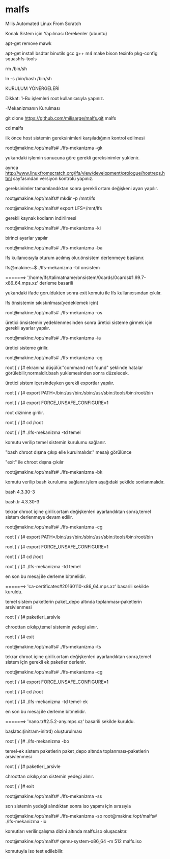# malfs
Milis Automated Linux From Scratch

 Konak Sistem için Yapılması Gerekenler (ubuntu)
 
 apt-get remove mawk
 
 apt-get install bsdtar binutils gcc g++ m4 make bison texinfo pkg-config squashfs-tools
 
 rm /bin/sh
 
 ln -s /bin/bash /bin/sh
 
 KURULUM YÖNERGELERİ

 Dikkat:
 1-Bu işlemleri root kullanıcısıyla yapınız.
 
 -Mekanizmanın Kurulması
 
 git clone https://github.com/milisarge/malfs.git malfs 
 
 cd malfs
 
 ilk önce host sistemin gereksinimleri karşıladığının kontrol edilmesi
 
 root@makine:/opt/malfs# ./lfs-mekanizma -gk
 
 yukarıdaki işlemin sonucuna göre gerekli gereksinimler yuklenir.
 
 ayrıca http://www.linuxfromscratch.org/lfs/view/development/prologue/hostreqs.html sayfasından versiyon kontrolü yapınız.

 gereksinimler tamamlandıktan sonra gerekli ortam değişkeni ayarı yapılır.

 root@makine:/opt/malfs# mkdir -p /mnt/lfs

 root@makine:/opt/malfs# export LFS=/mnt/lfs

 gerekli kaynak kodların indirilmesi 
 
 root@makine:/opt/malfs# ./lfs-mekanizma -ki

 birinci ayarlar yapılır
 
 root@makine:/opt/malfs# ./lfs-mekanizma -ba

 lfs kullanıcısıyla oturum acılmış olur.önsistem derlenmeye baslanır.
 
 lfs@makine:~$ ./lfs-mekanizma -td onsistem

 =======>  '/home/lfs/talimatname/onsistem/0cards/0cards#1.99.7-x86_64.mps.xz' derleme basarili
 
 yukarıdaki ifade goruldukten sonra exit komutu ile lfs kullanıcısından çıkılır.

 lfs önsistemin sıkıstırılması(yedeklemek için)

 root@makine:/opt/malfs# ./lfs-mekanizma -os

 üretici önsistemin yedeklenmesinden sonra üretici sisteme girmek için gerekli ayarlar yapılır.

 root@makine:/opt/malfs# ./lfs-mekanizma -ia
 
 üretici sisteme girilir.

 root@makine:/opt/malfs# ./lfs-mekanizma -cg

 root [ / ]#   ekranına düşülür."command not found" şeklinde hatalar görülebilir,normaldir.bash yuklemesinden sonra düzelecek.

 üretici sistem içersindeyken gerekli exportlar yapılır.

 root [ / ]#  export PATH=/bin:/usr/bin:/sbin:/usr/sbin:/tools/bin:/root/bin
 
 root [ / ]#  export FORCE_UNSAFE_CONFIGURE=1 

 root dizinine girilir.
 
 root [ / ]#  cd /root

 root [ / ]#  ./lfs-mekanizma -td temel

 komutu verilip temel sistemin kurulumu sağlanır.

 "bash chroot dışına çıkıp elle kurulmalıdır."  mesajı görülünce
 
 "exit" ile chroot dışına çıkılır

 root@makine:/opt/malfs# ./lfs-mekanizma -bk

 komutu verilip bash kurulumu sağlanır.işlem aşağıdaki şekilde sonlanmalıdır.
 
 bash 4.3.30-3
 
 bash.tr 4.3.30-3

 tekrar chroot içine girilir.ortam değişkenleri ayarlandıktan sonra,temel sistem derlenmeye devam edilir.

 root@makine:/opt/malfs# ./lfs-mekanizma -cg
 
 root [ / ]#  export PATH=/bin:/usr/bin:/sbin:/usr/sbin:/tools/bin:/root/bin
 
 root [ / ]#  export FORCE_UNSAFE_CONFIGURE=1
 
 root [ / ]#  cd /root

 root [ / ]#  ./lfs-mekanizma -td temel
 
 en son bu mesaj ile derleme bitmelidir.
 
 =======>  'ca-certificates#20160110-x86_64.mps.xz' basarili sekilde kuruldu.

 temel sistem paketlerin paket_depo altında toplanması-paketlerin arsivlenmesi

 root [ / ]#  paketleri_arsivle

 chroottan cıkılıp,temel sistemin yedegi alınır.

 root [ / ]#  exit 
 
 root@makine:/opt/malfs# ./lfs-mekanizma -ts

 tekrar chroot içine girilir.ortam değişkenleri ayarlandıktan sonra,temel sistem için gerekli ek paketler derlenir.

 root@makine:/opt/malfs# ./lfs-mekanizma -cg
 
 root [ / ]#  export FORCE_UNSAFE_CONFIGURE=1
 
 root [ / ]#  cd /root

 root [ / ]#  ./lfs-mekanizma -td temel-ek
 
 en son bu mesaj ile derleme bitmelidir.
 
 =======>  'nano.tr#2.5.2-any.mps.xz' basarili sekilde kuruldu.
 
 başlatıcı(initram-initrd) oluşturulması
 
 root [ / ]#  ./lfs-mekanizma -bo

 temel-ek sistem paketlerin paket_depo altında toplanması-paketlerin arsivlenmesi

 root [ / ]#  paketleri_arsivle

 chroottan cıkılıp,son sistemin yedegi alınır.

 root [ / ]#  exit 
 
 root@makine:/opt/malfs# ./lfs-mekanizma -ss
 
 son sistemin yedeği alındıktan sonra iso yapımı için sırasıyla
 
 root@makine:/opt/malfs# ./lfs-mekanizma -so
 root@makine:/opt/malfs# ./lfs-mekanizma -io
 
 komutları verilir.çalışma dizini altında malfs.iso oluşacaktır.
 
 root@makine:/opt/malfs# qemu-system-x86_64 -m 512 malfs.iso
 
 komutuyla iso test edilebilir. 
 
 
 
